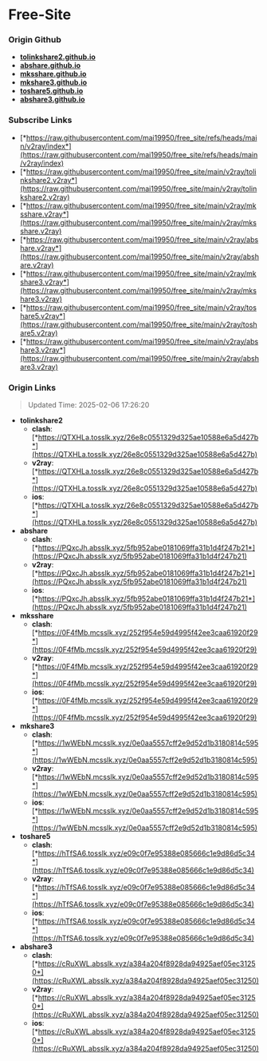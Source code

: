 # Free-Site

### Origin Github

- [**tolinkshare2.github.io**](https://github.com/tolinkshare2/tolinkshare2.github.io)
- [**abshare.github.io**](https://github.com/abshare/abshare.github.io)
- [**mksshare.github.io**](https://github.com/mksshare/mksshare.github.io)
- [**mkshare3.github.io**](https://github.com/mkshare3/mkshare3.github.io)
- [**toshare5.github.io**](https://github.com/toshare5/toshare5.github.io)
- [**abshare3.github.io**](https://github.com/abshare3/abshare3.github.io)

### Subscribe Links

- [*https://raw.githubusercontent.com/mai19950/free_site/refs/heads/main/v2ray/index*](https://raw.githubusercontent.com/mai19950/free_site/refs/heads/main/v2ray/index)
- [*https://raw.githubusercontent.com/mai19950/free_site/main/v2ray/tolinkshare2.v2ray*](https://raw.githubusercontent.com/mai19950/free_site/main/v2ray/tolinkshare2.v2ray)
- [*https://raw.githubusercontent.com/mai19950/free_site/main/v2ray/mksshare.v2ray*](https://raw.githubusercontent.com/mai19950/free_site/main/v2ray/mksshare.v2ray)
- [*https://raw.githubusercontent.com/mai19950/free_site/main/v2ray/abshare.v2ray*](https://raw.githubusercontent.com/mai19950/free_site/main/v2ray/abshare.v2ray)
- [*https://raw.githubusercontent.com/mai19950/free_site/main/v2ray/mkshare3.v2ray*](https://raw.githubusercontent.com/mai19950/free_site/main/v2ray/mkshare3.v2ray)
- [*https://raw.githubusercontent.com/mai19950/free_site/main/v2ray/toshare5.v2ray*](https://raw.githubusercontent.com/mai19950/free_site/main/v2ray/toshare5.v2ray)
- [*https://raw.githubusercontent.com/mai19950/free_site/main/v2ray/abshare3.v2ray*](https://raw.githubusercontent.com/mai19950/free_site/main/v2ray/abshare3.v2ray)

### Origin Links

> Updated Time: 2025-02-06 17:26:20

- **tolinkshare2**
  - **clash**: [*https://QTXHLa.tosslk.xyz/26e8c0551329d325ae10588e6a5d427b*](https://QTXHLa.tosslk.xyz/26e8c0551329d325ae10588e6a5d427b)
  - **v2ray**: [*https://QTXHLa.tosslk.xyz/26e8c0551329d325ae10588e6a5d427b*](https://QTXHLa.tosslk.xyz/26e8c0551329d325ae10588e6a5d427b)
  - **ios**: [*https://QTXHLa.tosslk.xyz/26e8c0551329d325ae10588e6a5d427b*](https://QTXHLa.tosslk.xyz/26e8c0551329d325ae10588e6a5d427b)
- **abshare**
  - **clash**: [*https://PQxcJh.absslk.xyz/5fb952abe0181069ffa31b1d4f247b21*](https://PQxcJh.absslk.xyz/5fb952abe0181069ffa31b1d4f247b21)
  - **v2ray**: [*https://PQxcJh.absslk.xyz/5fb952abe0181069ffa31b1d4f247b21*](https://PQxcJh.absslk.xyz/5fb952abe0181069ffa31b1d4f247b21)
  - **ios**: [*https://PQxcJh.absslk.xyz/5fb952abe0181069ffa31b1d4f247b21*](https://PQxcJh.absslk.xyz/5fb952abe0181069ffa31b1d4f247b21)
- **mksshare**
  - **clash**: [*https://0F4fMb.mcsslk.xyz/252f954e59d4995f42ee3caa61920f29*](https://0F4fMb.mcsslk.xyz/252f954e59d4995f42ee3caa61920f29)
  - **v2ray**: [*https://0F4fMb.mcsslk.xyz/252f954e59d4995f42ee3caa61920f29*](https://0F4fMb.mcsslk.xyz/252f954e59d4995f42ee3caa61920f29)
  - **ios**: [*https://0F4fMb.mcsslk.xyz/252f954e59d4995f42ee3caa61920f29*](https://0F4fMb.mcsslk.xyz/252f954e59d4995f42ee3caa61920f29)
- **mkshare3**
  - **clash**: [*https://1wWEbN.mcsslk.xyz/0e0aa5557cff2e9d52d1b3180814c595*](https://1wWEbN.mcsslk.xyz/0e0aa5557cff2e9d52d1b3180814c595)
  - **v2ray**: [*https://1wWEbN.mcsslk.xyz/0e0aa5557cff2e9d52d1b3180814c595*](https://1wWEbN.mcsslk.xyz/0e0aa5557cff2e9d52d1b3180814c595)
  - **ios**: [*https://1wWEbN.mcsslk.xyz/0e0aa5557cff2e9d52d1b3180814c595*](https://1wWEbN.mcsslk.xyz/0e0aa5557cff2e9d52d1b3180814c595)
- **toshare5**
  - **clash**: [*https://hTfSA6.tosslk.xyz/e09c0f7e95388e085666c1e9d86d5c34*](https://hTfSA6.tosslk.xyz/e09c0f7e95388e085666c1e9d86d5c34)
  - **v2ray**: [*https://hTfSA6.tosslk.xyz/e09c0f7e95388e085666c1e9d86d5c34*](https://hTfSA6.tosslk.xyz/e09c0f7e95388e085666c1e9d86d5c34)
  - **ios**: [*https://hTfSA6.tosslk.xyz/e09c0f7e95388e085666c1e9d86d5c34*](https://hTfSA6.tosslk.xyz/e09c0f7e95388e085666c1e9d86d5c34)
- **abshare3**
  - **clash**: [*https://cRuXWL.absslk.xyz/a384a204f8928da94925aef05ec31250*](https://cRuXWL.absslk.xyz/a384a204f8928da94925aef05ec31250)
  - **v2ray**: [*https://cRuXWL.absslk.xyz/a384a204f8928da94925aef05ec31250*](https://cRuXWL.absslk.xyz/a384a204f8928da94925aef05ec31250)
  - **ios**: [*https://cRuXWL.absslk.xyz/a384a204f8928da94925aef05ec31250*](https://cRuXWL.absslk.xyz/a384a204f8928da94925aef05ec31250)

